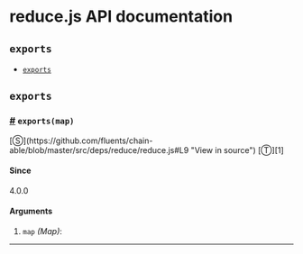 # reduce.js API documentation

<!-- div class="toc-container" -->

<!-- div -->

## `exports`
* <a href="#exports">`exports`</a>

<!-- /div -->

<!-- /div -->

<!-- div class="doc-container" -->

<!-- div -->

## `exports`

<!-- div -->

<h3 id="exports"><a href="#exports">#</a>&nbsp;<code>exports(map)</code></h3>
[&#x24C8;](https://github.com/fluents/chain-able/blob/master/src/deps/reduce/reduce.js#L9 "View in source") [&#x24C9;][1]



#### Since
4.0.0

#### Arguments
1. `map` *(Map)*:

---

<!-- /div -->

<!-- /div -->

<!-- /div -->

 [1]: #exports "Jump back to the TOC."
